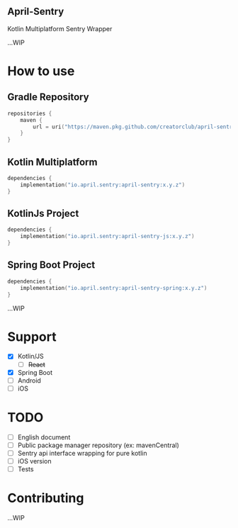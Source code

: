 April-Sentry
---

Kotlin Multiplatform Sentry Wrapper

...WIP

# How to use

## Gradle Repository

```kotlin
repositories {
    maven {
        url = uri("https://maven.pkg.github.com/creatorclub/april-sentry")
    }
}
```

## Kotlin Multiplatform

```kotlin
dependencies {
    implementation("io.april.sentry:april-sentry:x.y.z")
}
```

## KotlinJs Project

```kotlin
dependencies {
    implementation("io.april.sentry:april-sentry-js:x.y.z")
}
```

## Spring Boot Project

```kotlin
dependencies {
    implementation("io.april.sentry:april-sentry-spring:x.y.z")
}
```

...WIP

# Support

- [x] Kotlin/JS
  - [ ] <del>React</del>
- [x] Spring Boot
- [ ] Android
- [ ] iOS

# TODO

- [ ] English document
- [ ] Public package manager repository (ex: mavenCentral)
- [ ] Sentry api interface wrapping for pure kotlin
- [ ] iOS version
- [ ] Tests

# Contributing

...WIP
